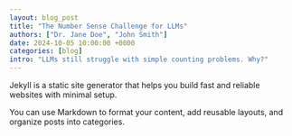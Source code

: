 ```yaml
---
layout: blog_post
title: "The Number Sense Challenge for LLMs"
authors: ["Dr. Jane Doe", "John Smith"]
date: 2024-10-05 10:00:00 +0000
categories: [blog]
intro: "LLMs still struggle with simple counting problems. Why?"
---
```



Jekyll is a static site generator that helps you build fast and reliable websites with minimal setup.

You can use Markdown to format your content, add reusable layouts, and organize posts into categories.